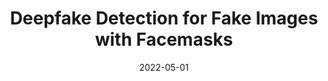 ---
title: "Deepfake Detection for Fake Images with Facemasks"
collection: publications
permalink: /publication/2022-05-01-mask
excerpt: ''
date: 2022-05-01
venue: 'ACM Workshop on the security implications of Deepfakes and Cheapfakes (WDC)'
paper: 'https://dl.acm.org/doi/abs/10.1145/3494109.3527189'
citation: ''
authors: 'Sangjun Lee*, Donggeun Ko*, Jinyong Park, <strong> Saebyeol Shin </strong>, Donghee Hong, Simon S. Woo'
image: 'images/mask.png'
code: ''
web: ''
---